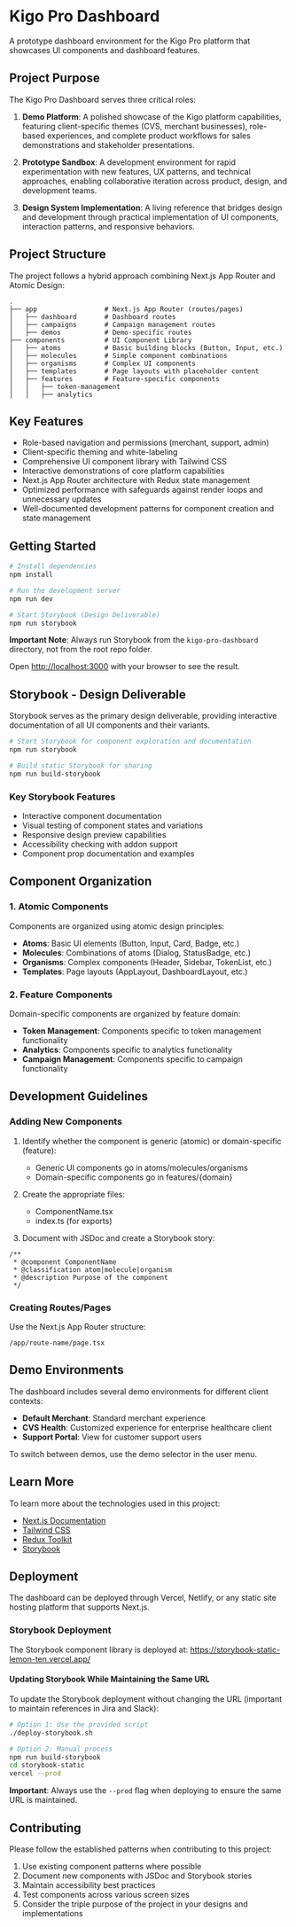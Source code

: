 # Kigo Pro Dashboard

A prototype dashboard environment for the Kigo Pro platform that showcases UI components and dashboard features.

## Project Purpose

The Kigo Pro Dashboard serves three critical roles:

1. **Demo Platform**: A polished showcase of the Kigo platform capabilities, featuring client-specific themes (CVS, merchant businesses), role-based experiences, and complete product workflows for sales demonstrations and stakeholder presentations.

2. **Prototype Sandbox**: A development environment for rapid experimentation with new features, UX patterns, and technical approaches, enabling collaborative iteration across product, design, and development teams.

3. **Design System Implementation**: A living reference that bridges design and development through practical implementation of UI components, interaction patterns, and responsive behaviors.

## Project Structure

The project follows a hybrid approach combining Next.js App Router and Atomic Design:

```
.
├── app                 # Next.js App Router (routes/pages)
│   ├── dashboard       # Dashboard routes
│   ├── campaigns       # Campaign management routes
│   ├── demos           # Demo-specific routes
├── components          # UI Component Library
│   ├── atoms           # Basic building blocks (Button, Input, etc.)
│   ├── molecules       # Simple component combinations
│   ├── organisms       # Complex UI components
│   ├── templates       # Page layouts with placeholder content
│   ├── features        # Feature-specific components
│   │   ├── token-management
│   │   ├── analytics
```

## Key Features

- Role-based navigation and permissions (merchant, support, admin)
- Client-specific theming and white-labeling
- Comprehensive UI component library with Tailwind CSS
- Interactive demonstrations of core platform capabilities
- Next.js App Router architecture with Redux state management
- Optimized performance with safeguards against render loops and unnecessary updates
- Well-documented development patterns for component creation and state management

## Getting Started

```bash
# Install dependencies
npm install

# Run the development server
npm run dev

# Start Storybook (Design Deliverable)
npm run storybook
```

**Important Note**: Always run Storybook from the `kigo-pro-dashboard` directory, not from the root repo folder.

Open [http://localhost:3000](http://localhost:3000) with your browser to see the result.

## Storybook - Design Deliverable

Storybook serves as the primary design deliverable, providing interactive documentation of all UI components and their variants.

```bash
# Start Storybook for component exploration and documentation
npm run storybook

# Build static Storybook for sharing
npm run build-storybook
```

### Key Storybook Features

- Interactive component documentation
- Visual testing of component states and variations
- Responsive design preview capabilities
- Accessibility checking with addon support
- Component prop documentation and examples

## Component Organization

### 1. Atomic Components

Components are organized using atomic design principles:

- **Atoms**: Basic UI elements (Button, Input, Card, Badge, etc.)
- **Molecules**: Combinations of atoms (Dialog, StatusBadge, etc.)
- **Organisms**: Complex components (Header, Sidebar, TokenList, etc.)
- **Templates**: Page layouts (AppLayout, DashboardLayout, etc.)

### 2. Feature Components

Domain-specific components are organized by feature domain:

- **Token Management**: Components specific to token management functionality
- **Analytics**: Components specific to analytics functionality
- **Campaign Management**: Components specific to campaign functionality

## Development Guidelines

### Adding New Components

1. Identify whether the component is generic (atomic) or domain-specific (feature):

   - Generic UI components go in atoms/molecules/organisms
   - Domain-specific components go in features/{domain}

2. Create the appropriate files:

   - ComponentName.tsx
   - index.ts (for exports)

3. Document with JSDoc and create a Storybook story:

```tsx
/**
 * @component ComponentName
 * @classification atom|molecule|organism
 * @description Purpose of the component
 */
```

### Creating Routes/Pages

Use the Next.js App Router structure:

```
/app/route-name/page.tsx
```

## Demo Environments

The dashboard includes several demo environments for different client contexts:

- **Default Merchant**: Standard merchant experience
- **CVS Health**: Customized experience for enterprise healthcare client
- **Support Portal**: View for customer support users

To switch between demos, use the demo selector in the user menu.

## Learn More

To learn more about the technologies used in this project:

- [Next.js Documentation](https://nextjs.org/docs)
- [Tailwind CSS](https://tailwindcss.com/docs)
- [Redux Toolkit](https://redux-toolkit.js.org/)
- [Storybook](https://storybook.js.org/docs/react/get-started/introduction)

## Deployment

The dashboard can be deployed through Vercel, Netlify, or any static site hosting platform that supports Next.js.

### Storybook Deployment

The Storybook component library is deployed at:
https://storybook-static-lemon-ten.vercel.app/

#### Updating Storybook While Maintaining the Same URL

To update the Storybook deployment without changing the URL (important to maintain references in Jira and Slack):

```bash
# Option 1: Use the provided script
./deploy-storybook.sh

# Option 2: Manual process
npm run build-storybook
cd storybook-static
vercel --prod
```

**Important**: Always use the `--prod` flag when deploying to ensure the same URL is maintained.

## Contributing

Please follow the established patterns when contributing to this project:

1. Use existing component patterns where possible
2. Document new components with JSDoc and Storybook stories
3. Maintain accessibility best practices
4. Test components across various screen sizes
5. Consider the triple purpose of the project in your designs and implementations
